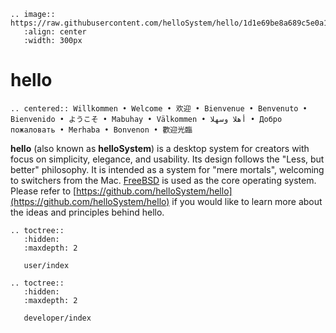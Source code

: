 ```eval_rst
.. image:: https://raw.githubusercontent.com/helloSystem/hello/1d1e69be8a689c5e0a176df821c14f0b49b241a4/branding/hello_variation.svg
   :align: center
   :width: 300px
```

# hello

```eval_rst
.. centered:: Willkommen • Welcome • 欢迎 • Bienvenue • Benvenuto • Bienvenido • ようこそ • Mabuhay • Välkommen • أهلا وسهلا • Добро пожаловать • Merhaba • Bonvenon • 歡迎光臨
```

__hello__ (also known as __helloSystem__) is a desktop system for creators with focus on simplicity, elegance, and usability. Its design follows the "Less, but better" philosophy. It is intended as a system for "mere mortals", welcoming to switchers from the Mac. [FreeBSD](https://www.freebsd.org/) is used as the core operating system. Please refer to [https://github.com/helloSystem/hello](https://github.com/helloSystem/hello) if you would like to learn more about the ideas and principles behind hello.

```eval_rst
.. toctree::
   :hidden:
   :maxdepth: 2

   user/index
``` 

```eval_rst
.. toctree::
   :hidden:
   :maxdepth: 2

   developer/index
``` 
